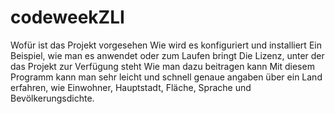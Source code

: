 # codeweekZLI
Wofür ist das Projekt vorgesehen
Wie wird es konfiguriert und installiert
Ein Beispiel, wie man es anwendet oder zum Laufen bringt
Die Lizenz, unter der das Projekt zur Verfügung steht
Wie man dazu beitragen kann
Mit diesem Programm kann man sehr leicht und schnell genaue angaben über ein Land erfahren, wie Einwohner, Hauptstadt, Fläche, Sprache und Bevölkerungsdichte.
